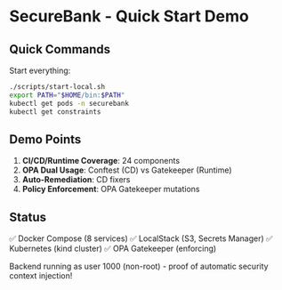 # SecureBank - Quick Start Demo

## Quick Commands

Start everything:
```bash
./scripts/start-local.sh
export PATH="$HOME/bin:$PATH"
kubectl get pods -n securebank
kubectl get constraints
```

## Demo Points

1. **CI/CD/Runtime Coverage**: 24 components
2. **OPA Dual Usage**: Conftest (CD) vs Gatekeeper (Runtime)
3. **Auto-Remediation**: CD fixers
4. **Policy Enforcement**: OPA Gatekeeper mutations

## Status

✅ Docker Compose (8 services)
✅ LocalStack (S3, Secrets Manager)
✅ Kubernetes (kind cluster)
✅ OPA Gatekeeper (enforcing)

Backend running as user 1000 (non-root) - proof of automatic security context injection!

